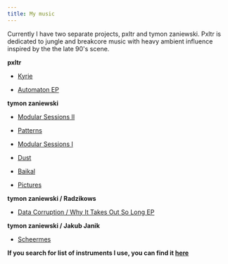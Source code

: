 ```yaml
---
title: My music
---
```


Currently I have two separate projects, pxltr and tymon zaniewski.
Pxltr is dedicated to jungle and breakcore music with heavy ambient influence inspired by the the late 90's scene.

**pxltr**

* [Kyrie](/music/kyrie)

* [Automaton EP](/music/automaton)

**tymon zaniewski**

* [Modular Sessions II](/music/modular-sessions-ii)

* [Patterns](/music/patterns)

* [Modular Sessions I](/music/modular-sessions-i)

* [Dust](/music/dust)

* [Baikal](/music/baikal)

* [Pictures](/music/pictures)

**tymon zaniewski / Radzikows**

* [Data Corruption / Why It Takes Out So Long EP](/music/data-corruption)

**tymon zaniewski / Jakub Janik**

* [Scheermes](/music/scheermes)

**If you search for list of instruments I use, you can find it [here](/instruments)**